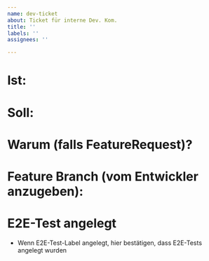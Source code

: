 ```yaml
---
name: dev-ticket
about: Ticket für interne Dev. Kom.
title: ''
labels: ''
assignees: ''

---
```

# Ist:

# Soll:

# Warum (falls FeatureRequest)?

# Feature Branch (vom Entwickler anzugeben):

# E2E-Test angelegt
* Wenn E2E-Test-Label angelegt, hier bestätigen, dass E2E-Tests angelegt wurden

